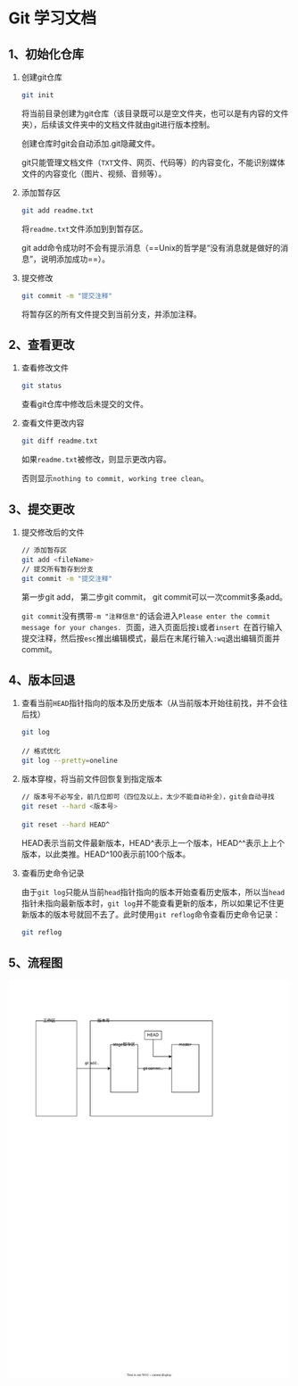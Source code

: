 # Git 学习文档

## 1、初始化仓库

1. 创建git仓库

   ```bash
   git init
   ```

   将当前目录创建为git仓库（该目录既可以是空文件夹，也可以是有内容的文件夹），后续该文件夹中的文档文件就由git进行版本控制。

   创建仓库时git会自动添加.git隐藏文件。

   git只能管理文档文件（`TXT`文件、网页、代码等）的内容变化，不能识别媒体文件的内容变化（图片、视频、音频等）。

2. 添加暂存区

   ```bash
   git add readme.txt
   ```

   将`readme.txt`文件添加到到暂存区。

   git add命令成功时不会有提示消息（==Unix的哲学是“没有消息就是做好的消息”，说明添加成功==）。

3. 提交修改

   ```bash
   git commit -m "提交注释"
   ```

   将暂存区的所有文件提交到当前分支，并添加注释。


## 2、查看更改

1. 查看修改文件

   ```bash
   git status
   ```

   查看git仓库中修改后未提交的文件。

2. 查看文件更改内容

   ```bash
   git diff readme.txt
   ```

   如果`readme.txt`被修改，则显示更改内容。

   否则显示`nothing to commit, working tree clean`。

## 3、提交更改

1. 提交修改后的文件

   ```bash
   // 添加暂存区
   git add <fileName>
   // 提交所有暂存到分支
   git commit -m "提交注释"
   ```

   第一步git add， 第二步git commit， git commit可以一次commit多条add。

   `git commit`没有携带`-m "注释信息"`的话会进入`Please enter the commit message for your changes. `页面，进入页面后按`i`或者`insert `在首行输入提交注释，然后按`esc`推出编辑模式，最后在末尾行输入`:wq`退出编辑页面并commit。

## 4、版本回退

1. 查看当前`HEAD`指针指向的版本及历史版本（从当前版本开始往前找，并不会往后找）

   ```bash
   git log
   
   // 格式优化
   git log --pretty=oneline
   ```

2. 版本穿梭，将当前文件回恢复到指定版本

   ```bash
   // 版本号不必写全，前几位即可（四位及以上，太少不能自动补全），git会自动寻找
   git reset --hard <版本号>
   
   git reset --hard HEAD^
   ```

   HEAD表示当前文件最新版本，HEAD^表示上一个版本，HEAD^^表示上上个版本，以此类推。HEAD^100表示前100个版本。

3. 查看历史命令记录

   由于`git log`只能从当前`head`指针指向的版本开始查看历史版本，所以当`head`指针未指向最新版本时，`git log`并不能查看更新的版本，所以如果记不住更新版本的版本号就回不去了。此时使用`git reflog`命令查看历史命令记录：

   ```bash
   git reflog
   ```

## 5、流程图

![Git流程图](image\Git流程图.svg)
